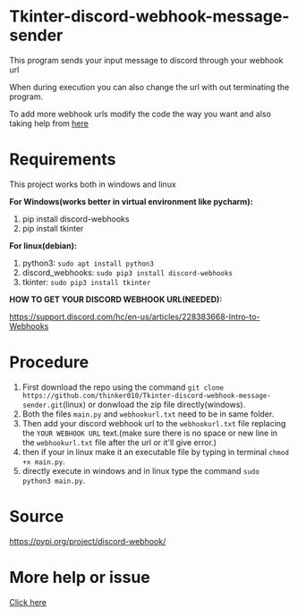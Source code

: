 # Tkinter-discord-webhook-message-sender
This program sends your input message to discord through your webhook url

When during execution you can also change the url with out terminating the program.

To add more webhook urls modify the code the way you want and also taking help from [here](https://pypi.org/project/discord-webhook/)

# Requirements
This project works both in windows and linux

**For Windows(works better in virtual environment like pycharm):**
  1. pip install discord-webhooks
  2. pip install tkinter
 
**For linux(debian):**
  1. python3: `sudo apt install python3`
  2. discord_webhooks: `sudo pip3 install discord-webhooks`
  3. tkinter: `sudo pip3 install tkinter`
  
  **HOW TO GET YOUR DISCORD WEBHOOK URL(NEEDED):**

https://support.discord.com/hc/en-us/articles/228383668-Intro-to-Webhooks

# Procedure
  1. First download the repo using the command `git clone https://github.com/thinker010/Tkinter-discord-webhook-message-sender.git`(linux) or donwload the zip file directly(windows).
  2. Both the files `main.py` and `webhookurl.txt` need to be in same folder.
  3. Then add your discord webhook url to the `webhookurl.txt` file replacing the `YOUR WEBHOOK URL` text.(make sure there is no space or new line in the `webhookurl.txt` file after the url or it'll give error.)
  4. then if your in linux make it an executable file by typing in terminal `chmod +x main.py`.
  5. directly execute in windows and in linux type the command `sudo python3 main.py`.
  
  # Source
  https://pypi.org/project/discord-webhook/
  
  # More help or issue
[Click here](https://github.com/thinker010/Discord-raspberry-pi-startup-notifier/issues)
